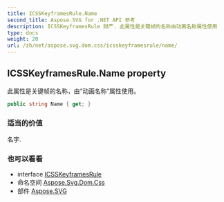 ```yaml
---
title: ICSSKeyframesRule.Name
second_title: Aspose.SVG for .NET API 参考
description: ICSSKeyframesRule 财产. 此属性是关键帧的名称由动画名称属性使用
type: docs
weight: 20
url: /zh/net/aspose.svg.dom.css/icsskeyframesrule/name/
---
```

## ICSSKeyframesRule.Name property

此属性是关键帧的名称，由“动画名称”属性使用。

```csharp
public string Name { get; }
```

### 适当的价值

名字.

### 也可以看看

* interface [ICSSKeyframesRule](../)
* 命名空间 [Aspose.Svg.Dom.Css](../../icsskeyframesrule/)
* 部件 [Aspose.SVG](../../../)



